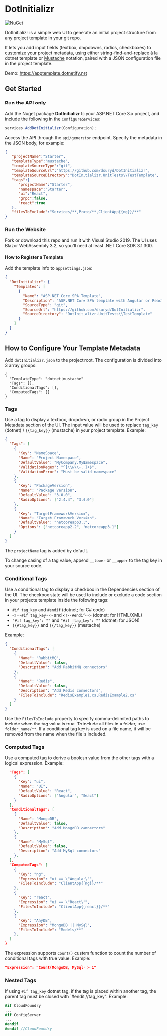 # DotInitializr

[![NuGet](https://img.shields.io/nuget/v/DotInitializr.svg?style=flat-square)](https://www.nuget.org/packages/DotInitializr/)

DotInitializr is a simple web UI to generate an initial project structure from any project template in your git repo.

It lets you add input fields (textbox, dropdowns, radios, checkboxes) to customize your project metadata, using either string-find-and-replace à la dotnet template or [Mustache](https://mustache.github.io/mustache.5.html) notation, paired with a JSON configuration file in the project template.

Demo: https://apptemplate.dotnetify.net

## Get Started

### Run the API only

Add the Nuget package __DotInitializr__  to your ASP.NET Core 3.x project, and include the following in the `ConfigureServices`:
```c#
services.AddDotInitializr(Configuration);
```

Access the API through the `api/generator` endpoint.  Specify the metadata in the JSON body, for example:
```json
{
   "projectName":"Starter",
   "templateType":"mustache",
   "templateSourceType":"git",
   "templateSourceUrl":"https://github.com/dsuryd/DotInitializr",
   "templateSourceDirectory":"DotInitializr.UnitTests\\TestTemplate",
   "tags":{
      "projectName":"Starter",
      "namespace":"Starter",
      "ui":"React",
      "grpc":false,
      "react":true
   },
   "filesToExclude":"Services/**,Proto/**,ClientApp{{ng}}/**"
}
```


### Run the Website 

Fork or download this repo and run it with Visual Studio 2019. The UI uses Blazor WebAssembly 3.2, so you'll need at least .NET Core SDK 3.1.300.

#### How to Register a Template

Add the template info to `appsettings.json`:

```json
{
  "DotInitializr": {
    "Templates": [
      {
        "Name": "ASP.NET Core SPA Template",
        "Description": "ASP.NET Core SPA template with Angular or React",
        "SourceType": "git",
        "SourceUrl": "https://github.com/dsuryd/DotInitializr",
        "SourceDirectory": "DotInitializr.UnitTests\\TestTemplate"
      }
    ]
  }
}
```

## How to Configure Your Template Metadata

Add `dotInitializr.json` to the project root. The configuration is divided into 3 array groups:

```
{
  "TemplateType": "dotnet|mustache"
  "Tags": [],
  "ConditionalTags": [],
  "ComputedTags": []
}
```

### Tags

Use a tag to display a textbox, dropdown, or radio group in the Project Metadata section of the UI. The input value will be used to replace `tag_key` (dotnet) / `{{tag_key}}` (mustache) in your project template. Example:

```json
{
  "Tags": [
    {
      "Key": "NameSpace",
      "Name": "Project Namespace",
      "DefaultValue": "MyCompany.MyNamespace",
      "ValidationRegex": "^[\\w\\-. ]+$",
      "ValidationError": "Must be valid namespace"
    },
    {
      "Key": "PackageVersion",
      "Name": "Package Version",
      "DefaultValue": "3.0.0",
      "RadioOptions": ["2.4.4", "3.0.0"]
    },
    {
      "Key": "TargetFrameworkVersion",
      "Name": "Target Framework Version",
      "DefaultValue": "netcoreapp3.1",
      "Options": ["netcoreapp2.2", "netcoreapp3.1"]
    }
  ]
}
```

The `projectName` tag is added by default.

To change casing of a tag value, append `__lower` or `__upper` to the tag key in your source code.

### Conditional Tags

Use a conditional tag to display a checkbox in the Dependencies section of the UI. The checkbox state will be used to include or exclude a code section in your projecte template  inside the following tags:
- `#if tag_key` and `#endif` (dotnet; for C# code)
- `<!--#if tag_key-->` and `<!--#endif-->` (dotnet; for HTML/XML)
- `"#if tag_key": ""` and `"#if !tag_key": ""` (dotnet; for JSON) 
- `{{#tag_key}}` and `{{/tag_key}}` (mustache) 

Example:

```json
{
  "ConditionalTags": [
    {
      "Name": "RabbitMQ",
      "DefaultValue": false,
      "Description": "Add RabbitMQ connectors"
    },
    {
      "Name": "Redis",
      "DefaultValue": false,
      "Description": "Add Redis connectors",
      "FilesToInclude": "RedisExample1.cs,RedisExample2.cs"
    }
  ]
}
```

Use the `FilesToInclude` property to specify comma-delimited paths to include when the tag value is true. To include all files in a folder, use `folder_name/**`.
If a conditional tag key is used on a file name, it will be removed from the name when the file is included.

### Computed Tags

Use a computed tag to derive a boolean value from the other tags with a logical expression. Example:

```json
  "Tags": [
    {
      "Key": "ui",
      "Name": "UI",
      "DefaultValue": "React",
      "RadioOptions": ["Angular", "React"]
    }
  ],
  "ConditionalTags": [
    {
      "Name": "MongoDB",
      "DefaultValue": false,
      "Description": "Add MongoDB connectors"
    },
    {
      "Name": "MySql",
      "DefaultValue": false,
      "Description": "Add MySql connectors"
    },
  ],
  "ComputedTags": [
    {
      "Key": "ng",
      "Expression": "ui == \"Angular\"",
      "FilesToInclude": "ClientApp{{ng}}/**"
    },
    {
      "Key": "react",
      "Expression": "ui == \"React\"",
      "FilesToInclude": "ClientApp{{react}}/**"
    },
    {
      "Key": "AnyDB",
      "Expression": "MongoDB || MySql",
      "FilesToInclude": "Models/**"
    },
  ]
}
```

The expression supports `Count()` custom function to count the number of conditional tags with true value. Example:

```json
"Expression": "Count(MongoDB, MySql) > 1"
```

### Nested Tags

If using `#if tag_key` dotnet tag, if the tag is placed within another tag, the parent tag must be closed with `#endif //tag_key".  Example:

```csharp
#if CloudFoundry
...
#if ConfigServer
...
#endif
#endif //CloudFoundry
```
